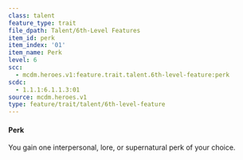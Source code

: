 ```yaml
---
class: talent
feature_type: trait
file_dpath: Talent/6th-Level Features
item_id: perk
item_index: '01'
item_name: Perk
level: 6
scc:
  - mcdm.heroes.v1:feature.trait.talent.6th-level-feature:perk
scdc:
  - 1.1.1:6.1.1.3:01
source: mcdm.heroes.v1
type: feature/trait/talent/6th-level-feature
---
```


#### Perk

You gain one interpersonal, lore, or supernatural perk of your choice.
